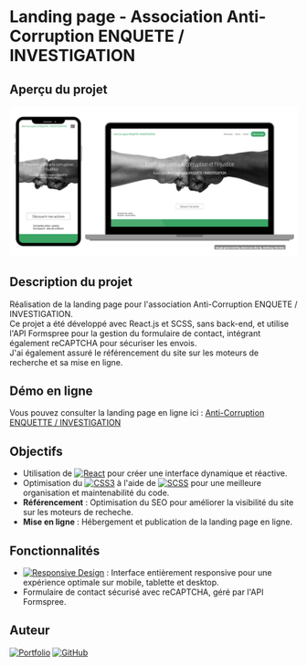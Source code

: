 # Landing page - Association Anti-Corruption ENQUETE / INVESTIGATION

## Aperçu du projet

![Aperçu Association Anti-Corruption ENQUETE / INVESTIGATION](assets/screenshot.png)

## Description du projet

Réalisation de la landing page pour l'association Anti-Corruption ENQUETE / INVESTIGATION.<br> 
Ce projet a été développé avec React.js et SCSS, sans back-end, et utilise l'API Formspree pour la gestion du formulaire de contact, intégrant également reCAPTCHA pour sécuriser les envois.<br>
J'ai également assuré le référencement du site sur les moteurs de recherche et sa mise en ligne.

## Démo en ligne

Vous pouvez consulter la landing page en ligne ici : [Anti-Corruption ENQUETTE / INVESTIGATION](https://anti-corruption-enquete-investigation.org/)

## Objectifs

- Utilisation de [![React](https://img.shields.io/badge/React-20232A?style=flat&logo=react&logoColor=61DAFB)](https://react.dev/) pour créer une interface dynamique et réactive.
- Optimisation du [![CSS3](https://img.shields.io/badge/CSS3-1572B6?style=flat&logo=css3&logoColor=white)](https://developer.mozilla.org/en-US/docs/Web/CSS) à l'aide de [![SCSS](https://img.shields.io/badge/SCSS-CC6699?style=flat&logo=sass&logoColor=white)](https://sass-lang.com/) pour une meilleure organisation et maintenabilité du code.
- **Référencement** : Optimisation du SEO pour améliorer la visibilité du site sur les moteurs de recheche.
- **Mise en ligne** : Hébergement et publication de la landing page en ligne.

## Fonctionnalités

- [![Responsive Design](https://img.shields.io/badge/Responsive%20Design-34A853?style=flat&logo=responsive&logoColor=white)](https://developer.mozilla.org/en-US/docs/Learn/CSS/CSS_layout/Responsive_Design)
 : Interface entièrement responsive pour une expérience optimale sur mobile, tablette et desktop.
- Formulaire de contact sécurisé avec reCAPTCHA, géré par l'API Formspree.

## Auteur

[![Portfolio](https://img.shields.io/badge/Portfolio-webcraft--anthony.com-blueviolet?style=for-the-badge&logo=internet-explorer&logoColor=white)](http://webcraft-anthony.com)  [![GitHub](https://img.shields.io/badge/GitHub-Martins--Anthony-181717?style=for-the-badge&logo=github&logoColor=white)](https://github.com/Martins-Anthony)
